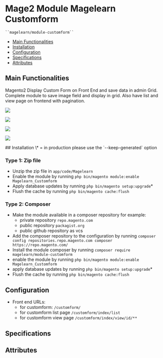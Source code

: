 # Mage2 Module Magelearn Customform

    ``magelearn/module-customform``

 - [Main Functionalities](#markdown-header-main-functionalities)
 - [Installation](#markdown-header-installation)
 - [Configuration](#markdown-header-configuration)
 - [Specifications](#markdown-header-specifications)
 - [Attributes](#markdown-header-attributes)


## Main Functionalities
Magento2 Display Custom Form on Front End and save data in admin Grid. Complete module to save image field and display in grid. Also have list and view page on frontend with pagination.
<p><img src="https://i.ibb.co/JQ6hsw1/Manage-Customform-Magento-Admin.png"></p>
<p><img src="https://i.ibb.co/C6gDgFP/Manage-Customform-Magento-Admin1.png"></p>
<p><img src="https://i.ibb.co/C1Y9jyF/12222.png"></p>
<p><img src="https://i.ibb.co/xM2VfFv/Customform-About-Customer-Inquiry.png"></p>
## Installation
\* = in production please use the `--keep-generated` option

### Type 1: Zip file

 - Unzip the zip file in `app/code/Magelearn`
 - Enable the module by running `php bin/magento module:enable Magelearn_Customform`
 - Apply database updates by running `php bin/magento setup:upgrade`\*
 - Flush the cache by running `php bin/magento cache:flush`

### Type 2: Composer

 - Make the module available in a composer repository for example:
    - private repository `repo.magento.com`
    - public repository `packagist.org`
    - public github repository as vcs
 - Add the composer repository to the configuration by running `composer config repositories.repo.magento.com composer https://repo.magento.com/`
 - Install the module composer by running `composer require magelearn/module-customform`
 - enable the module by running `php bin/magento module:enable Magelearn_Customform`
 - apply database updates by running `php bin/magento setup:upgrade`\*
 - Flush the cache by running `php bin/magento cache:flush`


## Configuration

- Front end URLs:
    - for customform: `/customform/`
    - for customform list page `/customform/index/list`
    - for customform view page `/customform/index/view/id/**`


## Specifications




## Attributes

